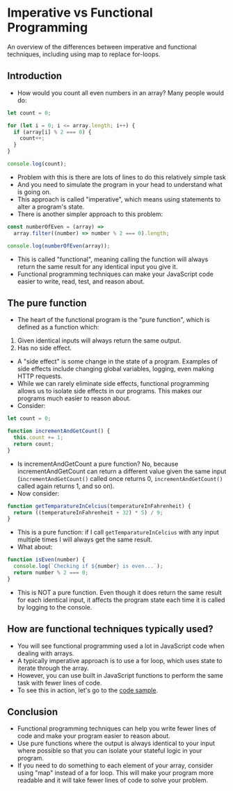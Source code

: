 # Imperative vs Functional Programming

An overview of the differences between imperative and functional techniques, including using map to replace for-loops.

## Introduction

- How would you count all even numbers in an array? Many people would do:

```js
let count = 0;

for (let i = 0; i <= array.length; i++) {
  if (array[i] % 2 === 0) {
    count++;
  }
}

console.log(count);
```

- Problem with this is there are lots of lines to do this relatively simple task
- And you need to simulate the program in your head to understand what is going on.
- This approach is called "imperative", which means using statements to alter a program's state.
- There is another simpler approach to this problem:

```js
const numberOfEven = (array) =>
  array.filter((number) => number % 2 === 0).length;

console.log(numberOfEven(array));
```

- This is called "functional", meaning calling the function will always return the same result for any identical input you give it.
- Functional programming techniques can make your JavaScript code easier to write, read, test, and reason about.

## The pure function

- The heart of the functional program is the "pure function", which is defined as a function which:

1. Given identical inputs will always return the same output.
2. Has no side effect.

- A "side effect" is some change in the state of a program. Examples of side effects include changing global variables, logging, even making HTTP requests.
- While we can rarely eliminate side effects, functional programming allows us to isolate side effects in our programs. This makes our programs much easier to reason about.
- Consider:

```js
let count = 0;

function incrementAndGetCount() {
  this.count += 1;
  return count;
}
```

- Is incrementAndGetCount a pure function? No, because incrementAndGetCount can return a different value given the same input (`incrementAndGetCount()` called once returns 0, `incrementAndGetCount()` called again returns 1, and so on).
- Now consider:

```js
function getTemparatureInCelcius(temperatureInFahrenheit) {
  return ((temperatureInFahrenheit + 32) * 5) / 9;
}
```

- This is a pure function: if I call `getTemparatureInCelcius` with any input multiple times I will always get the same result.
- What about:

```js
function isEven(number) {
  console.log(`Checking if ${number} is even...`);
  return number % 2 === 0;
}
```

- This is NOT a pure function. Even though it does return the same result for each identical input, it affects the program state each time it is called by logging to the console.

## How are functional techniques typically used?

- You will see functional programming used a lot in JavaScript code when dealing with arrays.
- A typically imperative approach is to use a for loop, which uses state to iterate through the array.
- However, you can use built in JavaScript functions to perform the same task with fewer lines of code.
- To see this in action, let's go to the [code sample]('./Code/MapAndFilter.js').

## Conclusion

- Functional programming techniques can help you write fewer lines of code and make your program easier to reason about.
- Use pure functions where the output is always identical to your input where possible so that you can isolate your stateful logic in your program.
- If you need to do something to each element of your array, consider using "map" instead of a for loop. This will make your program more readable and it will take fewer lines of code to solve your problem.
